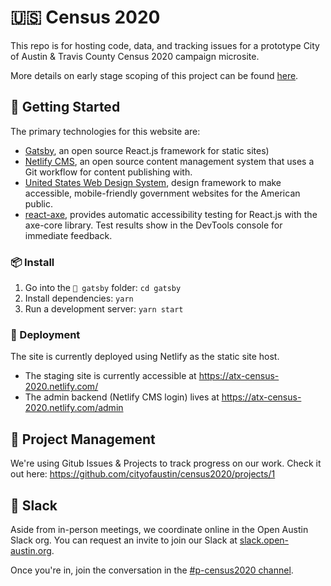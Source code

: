 # 🇺🇸 Census 2020

This repo is for hosting code, data, and tracking issues for a prototype City of Austin & Travis County Census 2020 campaign microsite.

More details on early stage scoping of this project can be found [here](https://github.com/open-austin/project-ideas/issues/146).

## 🚀 Getting Started

The primary technologies for this website are:

- [Gatsby](https://www.gatsbyjs.org/), an open source React.js framework for static sites)
- [Netlify CMS](https://www.netlifycms.org/), an open source content management system that uses a Git workflow for content publishing with.
- [United States Web Design System](https://designsystem.digital.gov/), design framework to make accessible, mobile-friendly government websites for the American public.
- [react-axe](https://github.com/dequelabs/react-axe), provides automatic accessibility testing for React.js with the axe-core library. Test results show in the DevTools console for immediate feedback.

### 📦 Install

1. Go into the `📁 gatsby` folder: `cd gatsby`
1. Install dependencies: `yarn`
1. Run a development server: `yarn start`

### 🚢 Deployment

The site is currently deployed using Netlify as the static site host.

- The staging site is currently accessible at https://atx-census-2020.netlify.com/
- The admin backend (Netlify CMS login) lives at https://atx-census-2020.netlify.com/admin

## 💫 Project Management

We're using Gitub Issues & Projects to track progress on our work. Check it out here:
https://github.com/cityofaustin/census2020/projects/1

## 💬 Slack

Aside from in-person meetings, we coordinate online in the Open Austin Slack org. You can request an invite to join our Slack at [slack.open-austin.org](http://slack.open-austin.org/).

Once you're in, join the conversation in the [#p-census2020 channel](https://app.slack.com/client/T036FLMDN/CPMUBCCCV).
